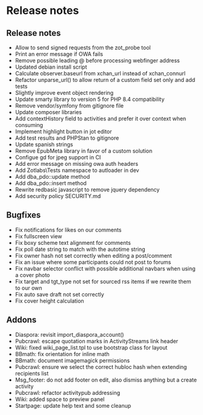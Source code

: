 # Release notes


## Release notes

* Allow to send signed requests from the zot_probe tool
* Print an error message if OWA fails
* Remove possible leading @ before processing webfinger address
* Updated debian install script
* Calculate observer.baseurl from xchan_url instead of xchan_connurl
* Refactor unparse_url() to allow return of a custom field set only and add tests
* Slightly improve event object rendering
* Update smarty library to version 5 for PHP 8.4 compatibility
* Remove vendor/symfony from gitignore file
* Update composer libraries
* Add contextHistory field to activities and prefer it over context when consuming
* Implement highlight button in jot editor
* Add test results and PHPStan to gitignore
* Update spanish strings
* Remove EpubMeta library in favor of a custom solution
* Configue gd for jpeg support in CI
* Add error message on missing owa auth headers
* Add Zotlabs\Tests namespace to autloader in dev
* Add dba_pdo::update method
* Add dba_pdo::insert method
* Rewrite redbasic javascript to remove jquery dependency
* Add security policy SECURITY.md

## Bugfixes

* Fix notifications for likes on our comments
* Fix fullscreen view
* Fix boxy scheme text alignment for comments
* Fix poll date string to match with the autotime string
* Fix owner hash not set correctly when editing a post/comment
* Fix an issue where some participants could not post to forums
* Fix navbar selector conflict with possible additional navbars when using a cover photo
* Fix target and tgt_type not set for sourced rss items if we rewrite them to our own
* Fix auto save draft not set correctly
* Fix cover height calculation

## Addons

* Diaspora: revisit import_diaspora_account()
* Pubcrawl: escape quotation marks in ActivityStreams link header
* Wiki: fixed wiki_page_list.tpl to use bootstrap class for layout
* BBmath: fix orientation for inline math
* BBmath: document imagemagick permissions
* Pubcrawl: ensure we select the correct hubloc hash when extending recipients list
* Msg_footer: do not add footer on edit, also dismiss anything but a create activity
* Pubcrawl: refactor activitypub addressing
* Wiki: added space to preview panel
* Startpage: update help text and some cleanup
